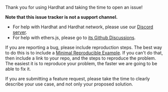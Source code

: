 Thank you for using Hardhat and taking the time to open an issue!

**Note that this issue tracker is not a support channel.**

- For help with Hardhat and Hardhat network, please use our [Discord server](https://hardhat.org/discord).
- For help with ethers.js, please go to [its Github Discussions](https://github.com/ethers-io/ethers.js/discussions).

If you are reporting a bug, please include reproduction steps. The best way to do this
is to include a [Minimal Reproducible Example](https://stackoverflow.com/help/minimal-reproducible-example).
If you can't do that, then include a link to your repo, and the steps to reproduce the problem. The easiest it
is to reproduce your problem, the faster we are going to be able to fix it.

If you are submitting a feature request, please take the time to clearly describe your use case, and not only
your proposed solution.
